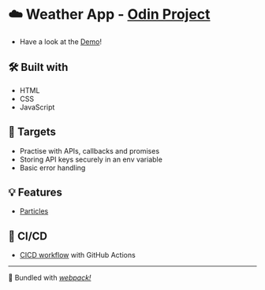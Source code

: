 # ☁️ Weather App - [Odin Project](https://www.theodinproject.com/lessons/node-path-javascript-weather-app)

+ Have a look at the [Demo](https://puybr.github.io/weather-app/)!

## 🛠️ Built with
* HTML
* CSS
* JavaScript

## 🎯 Targets
+ Practise with APIs, callbacks and promises
+ Storing API keys securely in an env variable
+ Basic error handling

## 💡 Features
* [Particles](https://github.com/VincentGarreau/particles.js/)

## 🚀 CI/CD
* [CICD workflow](/.github/workflows/cicd.yml) with GitHub Actions

- - -

🧣 Bundled with _[webpack!](https://webpack.js.org/)_
